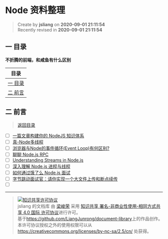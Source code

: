 Node 资料整理
===

> Create by **jsliang** on **2020-09-01 21:11:54**  
> Recently revised in **2020-09-01 21:11:54**

## <a name="chapter-one" id="chapter-one"></a>一 目录

**不折腾的前端，和咸鱼有什么区别**

| 目录 |
| --- |
| [一 目录](#chapter-one) |
| <a name="catalog-chapter-two" id="catalog-chapter-two"></a>[二 前言](#chapter-two) |

## <a name="chapter-two" id="chapter-two"></a>二 前言

> [返回目录](#chapter-one)

* [ ] [一篇文章构建你的 NodeJS 知识体系](https://juejin.im/post/5c4c0ee8f265da61117aa527)
* [ ] [真-Node多线程](https://juejin.im/post/5c63b5676fb9a049ac79a798)
* [ ] [浏览器与Node的事件循环(Event Loop)有何区别?](https://zhuanlan.zhihu.com/p/54882306)
* [ ] [聊聊 Node.js RPC](https://www.yuque.com/egg/nodejs/dklip5)
* [ ] [Understanding Streams in Node.js](https://nodesource.com/blog/understanding-streams-in-nodejs)
* [ ] [深入理解 Node.js 进程与线程](https://mp.weixin.qq.com/s/VzXnnfn4gCBMd5wea3LRIg)
* [ ] [如何通过饿了么 Node.js 面试](https://github.com/ElemeFE/node-interview/tree/master/sections/zh-cn)
* [ ] [字节跳动面试官：请你实现一个大文件上传和断点续传](https://juejin.im/post/5dff8a26e51d4558105420ed)
* [ ] []()

---

> <a rel="license" href="http://creativecommons.org/licenses/by-nc-sa/4.0/"><img alt="知识共享许可协议" style="border-width:0" src="https://i.creativecommons.org/l/by-nc-sa/4.0/88x31.png" /></a><br /><span xmlns:dct="http://purl.org/dc/terms/" property="dct:title">jsliang 的文档库</span> 由 <a xmlns:cc="http://creativecommons.org/ns#" href="https://github.com/LiangJunrong/document-library" property="cc:attributionName" rel="cc:attributionURL">梁峻荣</a> 采用 <a rel="license" href="http://creativecommons.org/licenses/by-nc-sa/4.0/">知识共享 署名-非商业性使用-相同方式共享 4.0 国际 许可协议</a>进行许可。<br />基于<a xmlns:dct="http://purl.org/dc/terms/" href="https://github.com/LiangJunrong/document-library" rel="dct:source">https://github.com/LiangJunrong/document-library</a>上的作品创作。<br />本许可协议授权之外的使用权限可以从 <a xmlns:cc="http://creativecommons.org/ns#" href="https://creativecommons.org/licenses/by-nc-sa/2.5/cn/" rel="cc:morePermissions">https://creativecommons.org/licenses/by-nc-sa/2.5/cn/</a> 处获得。